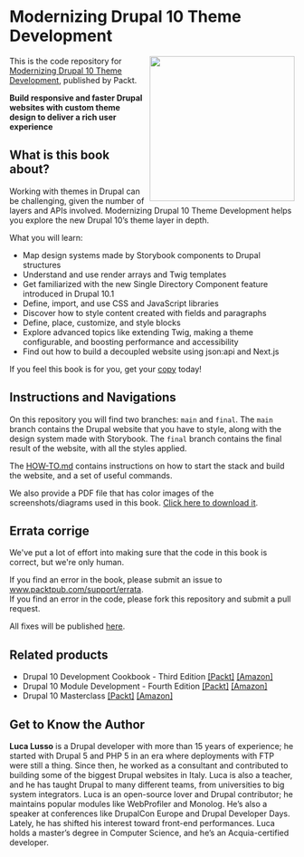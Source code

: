 # Modernizing Drupal 10 Theme Development

<a href="https://www.packtpub.com/product/modernizing-drupal-10-theme-development/9781803238098"><img src="https://m.media-amazon.com/images/I/41GXkrGsgpL._SX403_BO1,204,203,200_.jpg" alt="" height="256px" align="right"></a>

This is the code repository for [Modernizing Drupal 10 Theme Development](https://www.packtpub.com/product/modernizing-drupal-10-theme-development/9781803238098), published by Packt.

**Build responsive and faster Drupal websites with custom theme design to deliver a rich user experience**

## What is this book about?
Working with themes in Drupal can be challenging, given the number of layers and APIs involved. Modernizing Drupal 10 Theme Development helps you explore the new Drupal 10’s theme layer in depth.

What you will learn:
* Map design systems made by Storybook components to Drupal structures
* Understand and use render arrays and Twig templates
* Get familiarized with the new Single Directory Component feature introduced in Drupal 10.1
* Define, import, and use CSS and JavaScript libraries
* Discover how to style content created with fields and paragraphs
* Define, place, customize, and style blocks
* Explore advanced topics like extending Twig, making a theme configurable, and boosting performance and accessibility
* Find out how to build a decoupled website using json:api and Next.js

If you feel this book is for you, get your [copy](https://packt.link/CGNe7) today!

## Instructions and Navigations
On this repository you will find two branches: `main` and `final`. The `main` branch contains the Drupal website that
you have to style, along with the design system made with Storybook. The `final` branch contains the final result of the
website, with all the styles applied.

The [HOW-TO.md](HOW-TO.md) contains instructions on how to start the stack and build the website, and a set of useful
commands.

We also provide a PDF file that has color images of the screenshots/diagrams used in this book. [Click here to download it](https://packt.link/xxx).

## Errata corrige

We've put a lot of effort into making sure that the code in this book is correct, but we're only human.

If you find an error in the book, please submit an issue to www.packtpub.com/support/errata. \
If you find an error in the code, please fork this repository and submit a pull request.

All fixes will be published [here](ERRATA.md).

## Related products
* Drupal 10 Development Cookbook - Third Edition [[Packt]](https://www.packtpub.com/product/drupal-10-development-cookbook-third-edition/9781803234960) [[Amazon]](https://www.amazon.com/dp/1803234962)
* Drupal 10 Module Development - Fourth Edition [[Packt]](https://www.packtpub.com/product/drupal-10-module-development-fourth-edition/9781837631803) [[Amazon]](https://www.amazon.com/dp/1837631808)
* Drupal 10 Masterclass [[Packt]](https://www.packtpub.com/product/drupal-10-masterclass/9781837633104) [[Amazon]](https://www.amazon.com/dp/B0BNNS7JCM)

## Get to Know the Author
**Luca Lusso**
is a Drupal developer with more than 15 years of experience; he started with Drupal 5 and PHP 5 in an era where
deployments with FTP were still a thing. Since then, he worked as a consultant and contributed to building some of the
biggest Drupal websites in Italy. Luca is also a teacher, and he has taught Drupal to many different teams, from
universities to big system integrators. Luca is an open-source lover and Drupal contributor; he maintains popular
modules like WebProfiler and Monolog. He’s also a speaker at conferences like DrupalCon Europe and Drupal Developer
Days. Lately, he has shifted his interest toward front-end performances. Luca holds a master’s degree in Computer
Science, and he’s an Acquia-certified developer.
